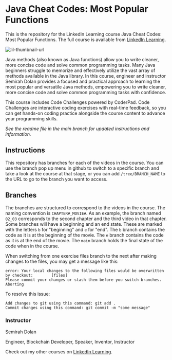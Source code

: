 # Java Cheat Codes: Most Popular Functions
This is the repository for the LinkedIn Learning course Java Cheat Codes: Most Popular Functions. The full course is available from [LinkedIn Learning][lil-course-url].

![lil-thumbnail-url]

<p>Java methods (also known as Java functions) allow you to write cleaner, more concise code and solve common programming tasks. Many Java beginners struggle to memorize and effectively utilize the vast array of methods available in the Java library. In this course, engineer and instructor Semirah Dolan provides a focused and practical approach to learning the most popular and versatile Java methods, empowering you to write cleaner, more concise code and solve common programming tasks with confidence.
<p>This course includes Code Challenges powered by CoderPad. Code Challenges are interactive coding exercises with real-time feedback, so you can get hands-on coding practice alongside the course content to advance your programming skills.</p>

_See the readme file in the main branch for updated instructions and information._
## Instructions
This repository has branches for each of the videos in the course. You can use the branch pop up menu in github to switch to a specific branch and take a look at the course at that stage, or you can add `/tree/BRANCH_NAME` to the URL to go to the branch you want to access.

## Branches
The branches are structured to correspond to the videos in the course. The naming convention is `CHAPTER#_MOVIE#`. As an example, the branch named `02_03` corresponds to the second chapter and the third video in that chapter. 
Some branches will have a beginning and an end state. These are marked with the letters `b` for "beginning" and `e` for "end". The `b` branch contains the code as it is at the beginning of the movie. The `e` branch contains the code as it is at the end of the movie. The `main` branch holds the final state of the code when in the course.

When switching from one exercise files branch to the next after making changes to the files, you may get a message like this:

    error: Your local changes to the following files would be overwritten by checkout:        [files]
    Please commit your changes or stash them before you switch branches.
    Aborting

To resolve this issue:
	
    Add changes to git using this command: git add .
	Commit changes using this command: git commit -m "some message"

### Instructor

Semirah Dolan

Engineer, Blockchain Developer, Speaker, Inventor, Instructor

                        
Check out my other courses on [LinkedIn Learning](https://www.linkedin.com/learning/instructors/semirah-dolan?u=104).


[0]: # (Replace these placeholder URLs with actual course URLs)

[lil-course-url]: https://www.linkedin.com/learning/java-cheat-codes-most-popular-functions
[lil-thumbnail-url]: https://media.licdn.com/dms/image/D4D0DAQHTQSDgHPlkWA/learning-public-crop_675_1200/0/1712701864133?e=2147483647&v=beta&t=it-jNUFPoAOdP_I4RibPn6zheY8AgwQ4Vy2kW5qLKrc

